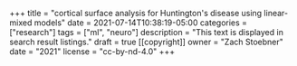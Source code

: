 +++
title = "cortical surface analysis for Huntington's disease using linear-mixed models"
date = 2021-07-14T10:38:19-05:00
categories = ["research"]
tags = ["ml", "neuro"]
description = "This text is displayed in search result listings."
draft = true
[[copyright]]
  owner = "Zach Stoebner"
  date = "2021"
  license = "cc-by-nd-4.0"
+++
